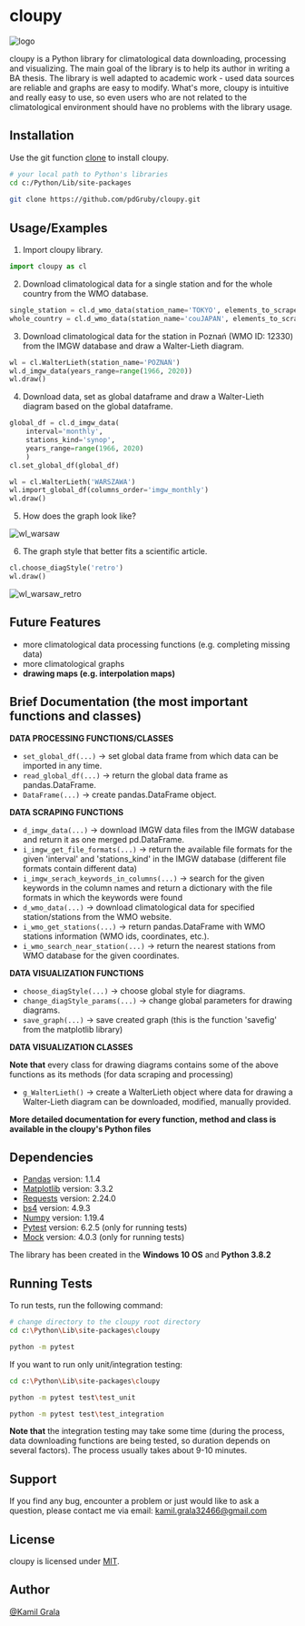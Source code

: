 
# cloupy
![logo](https://i.ibb.co/X7jjYn1/logo1.png)

cloupy is a Python library for climatological data downloading, processing and visualizing. The main goal of the library is to help its author in writing a BA thesis. The library is well adapted to academic work - used data sources are reliable and graphs are easy to modify. What's more, cloupy is intuitive and really easy to use, so even users who are not related to the climatological environment should have no problems with the library usage.

## Installation

Use the git function [clone](https://git-scm.com/docs/git-clone/) to install cloupy.

```bash
# your local path to Python's libraries
cd c:/Python/Lib/site-packages
 
git clone https://github.com/pdGruby/cloupy.git
```
    
## Usage/Examples
1. Import cloupy library.
```python
import cloupy as cl
```

2. Download climatological data for a single station and for the whole country from the WMO database.
```python
single_station = cl.d_wmo_data(station_name='TOKYO', elements_to_scrape=['temp', 'preci'])
whole_country = cl.d_wmo_data(station_name='couJAPAN', elements_to_scrape=['temp', 'preci'])
```

3. Download climatological data for the station in Poznań (WMO ID: 12330) from the IMGW database and draw a Walter-Lieth diagram.
```python
wl = cl.WalterLieth(station_name='POZNAŃ')
wl.d_imgw_data(years_range=range(1966, 2020))
wl.draw()
```

4. Download data, set as global dataframe and draw a Walter-Lieth diagram based on the global dataframe.
```python
global_df = cl.d_imgw_data(
    interval='monthly', 
    stations_kind='synop', 
    years_range=range(1966, 2020)
    )
cl.set_global_df(global_df)

wl = cl.WalterLieth('WARSZAWA')
wl.import_global_df(columns_order='imgw_monthly')
wl.draw()
```

5. How does the graph look like?

![wl_warsaw](https://i.ibb.co/NYVgSCP/war.png)

6. The graph style that better fits a scientific article.
```python
cl.choose_diagStyle('retro')
wl.draw()
```
![wl_warsaw_retro](https://i.ibb.co/XjyWQ6j/war-retro.png)

## Future Features

- more climatological data processing functions (e.g. completing missing data)
- more climatological graphs
- **drawing maps (e.g. interpolation maps)**
## Brief Documentation (the most important functions and classes)

**DATA PROCESSING FUNCTIONS/CLASSES**

- `set_global_df(...)` -> set global data frame from which data can be imported in any time.
- `read_global_df(...)` -> return the global data frame as pandas.DataFrame.
- `DataFrame(...)` -> create pandas.DataFrame object.

**DATA SCRAPING FUNCTIONS**

-  `d_imgw_data(...)` -> download IMGW data files from the IMGW database and return it as one merged pd.DataFrame.
-  `i_imgw_get_file_formats(...)` -> return the available file formats for the given 'interval' and 'stations_kind' in the IMGW database (different file formats contain different data)
-  `i_imgw_serach_keywords_in_columns(...)` -> search for the given keywords in the column names and return a dictionary with the file formats in which the keywords were found
- `d_wmo_data(...)` -> download climatological data for specified station/stations from the WMO website.
- `i_wmo_get_stations(...)` -> return pandas.DataFrame with WMO stations information (WMO ids, coordinates, etc.).
- `i_wmo_search_near_station(...)` -> return the nearest stations from WMO database for the given coordinates.


**DATA VISUALIZATION FUNCTIONS**

- `choose_diagStyle(...)` -> choose global style for diagrams.
- `change_diagStyle_params(...)` -> change global parameters for drawing diagrams.
- `save_graph(...)` -> save created graph (this is the function 'savefig' from the matplotlib library)

**DATA VISUALIZATION CLASSES**

**Note that** every class for drawing diagrams contains some of the above functions as its methods (for data scraping and processing)

- `g_WalterLieth()` -> create a WalterLieth object where data for drawing a Walter-Lieth diagram can be downloaded, modified, manually provided.

**More detailed documentation for every function, method and class is available in the cloupy's Python files**




## Dependencies
- [Pandas](https://pandas.pydata.org) version: 1.1.4
- [Matplotlib](https://matplotlib.org) version: 3.3.2
- [Requests](https://requests.readthedocs.io) version: 2.24.0
- [bs4](https://beautiful-soup-4.readthedocs.io/en/latest/) version: 4.9.3
- [Numpy](https://www.numpy.org) version: 1.19.4
- [Pytest](https://docs.pytest.org/en/latest/) version: 6.2.5 (only for running tests)
- [Mock](http://mock.readthedocs.org/en/latest/) version: 4.0.3 (only for running tests)

The library has been created in the **Windows 10 OS** and **Python 3.8.2**
## Running Tests

To run tests, run the following command:

```bash
# change directory to the cloupy root directory
cd c:\Python\Lib\site-packages\cloupy

python -m pytest 
```

If you want to run only unit/integration testing:

```bash
cd c:\Python\Lib\site-packages\cloupy

python -m pytest test\test_unit

python -m pytest test\test_integration
```

**Note that** the integration testing may take some time (during the process, data downloading functions are being tested, so duration depends on several factors). The process usually takes about 9-10 minutes.

## Support

If you find any bug, encounter a problem or just would like to ask a question, please contact me via email: kamil.grala32466@gmail.com


## License

cloupy is licensed under [MIT](https://choosealicense.com/licenses/mit/).


## Author

[@Kamil Grala](https://github.com/pdGruby)

